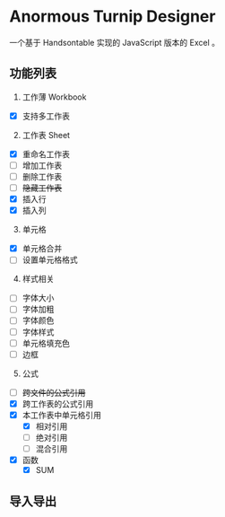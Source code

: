 # Anormous Turnip Designer

一个基于 Handsontable 实现的 JavaScript 版本的 Excel 。

## 功能列表

1. 工作薄 Workbook
* [x] 支持多工作表

2. 工作表 Sheet
* [x] 重命名工作表
* [ ] 增加工作表
* [ ] 删除工作表
* [ ] ~~隐藏工作表~~
* [x] 插入行
* [x] 插入列

3. 单元格
* [x] 单元格合并
* [ ] 设置单元格格式

4. 样式相关
* [ ] 字体大小
* [ ] 字体加粗
* [ ] 字体颜色
* [ ] 字体样式
* [ ] 单元格填充色
* [ ] 边框

5. 公式
* [ ] ~~跨文件的公式引用~~
* [x] 跨工作表的公式引用
* [x] 本工作表中单元格引用
    + [x] 相对引用
    + [ ] 绝对引用
    + [ ] 混合引用
* [x] 函数
    + [x] SUM

## 导入导出
